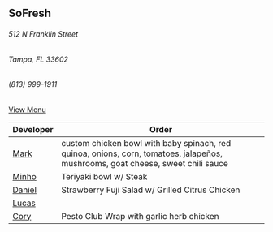 
## SoFresh
###### 512 N Franklin Street
###### Tampa, FL 33602
###### (813) 999-1911

[View Menu](https://ordering.chownow.com/order/1667/locations)


Developer     | Order
--------------|---------------------
[Mark](http://github.com/mark-smithtb)              | custom chicken bowl with baby spinach, red quinoa, onions, corn, tomatoes, jalapeños, mushrooms, goat cheese, sweet chili sauce
[Minho](https://github.com/minhochoi)               | Teriyaki bowl w/ Steak
[Daniel](https://github.come/dtartaglia)            | Strawberry Fuji Salad w/ Grilled Citrus Chicken
[Lucas](https://github.com/LucasClaude)             | 
[Cory]()                                            | Pesto Club Wrap with garlic herb chicken
